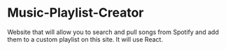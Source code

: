 # Music-Playlist-Creator
Website that will allow you to search and pull songs from Spotify and add them to a custom playlist on this site. It will use React.

